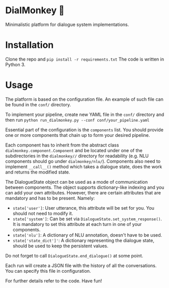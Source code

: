 # DialMonkey 🙊

Minimalistic platform for dialogue system implementations.

# Installation

Clone the repo and `pip install -r requirements.txt`
The code is written in Python 3.

# Usage

The platform is based on the configuration file.
An example of such file can be found in the `conf/` directory.

To implement your pipeline, create new YAML file in the `conf/` directory and then run
`python run_dialmonkey.py --conf conf/your_pipeline.yaml`

Essential part of the configuration is the `components` list.
You should provide one or more components that chain up to form your desired pipeline.

Each component has to inherit from the abstract class
`dialmonkey.component.Component` and be located under one of the subdirectories in the `dialmonkey//` directory  for readability
(e.g. NLU components should go under `dialmonkey/nlu/`).
Components also need to implement `__call__()` method which takes a dialogue state, does the work and returns the modified state.

The DialogueState object can be used as a mode of communication between components.
The object supports dictionary-like indexing and you can add your own attributes.
However, there are certain attributes that are mandatory and has to be present.
Namely:
 - `state['user']`: User utterance, this attribute will be set for you. You should not need to modify it.
 - `state['system']`: Can be set via `DialogueState.set_system_response()`. It is mandatory to set this attribute at each turn in one of your components.
 - `state['nlu']`: A dictionary of NLU annotation, doesn't have to be used.
 - `state['state_dict']'`: A dictionary representing the dialogue state, should be used to keep the persistent values.
 
Do not forget to call `DialogueState.end_dialogue()` at some point.

Each run will create a JSON file with the history of all the conversations.
You can specify this file in configuration.

For further details refer to the code.
Have fun!
